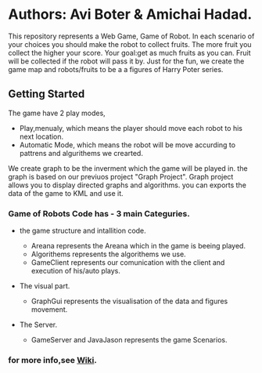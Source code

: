# Authors: Avi Boter & Amichai Hadad.

This repository represents a Web Game, Game of Robot. In each scenario of your choices you should make the robot to collect fruits. The more fruit you collect the higher your score. Your goal:get as much fruits as you can. Fruit will be collected if the robot will pass it by. Just for the fun, we create the game map and robots/fruits to be a a figures of Harry Poter series.


## Getting Started
The game have 2 play modes,
* Play,menualy, which means the player should move each robot to his next location.
* Automatic Mode, which means the robot will be move accurding to pattrens and algurithems we crearted.

We create graph to be the inverment which the game will be played in.
the graph is based on our previuos project "Graph Project".
Graph project allows you to display directed graphs and algorithms.
you can exports the data of the game to KML and use it.

### Game of Robots Code has - 3 main Categuries. 

* the game structure and intallition code.

  * Areana represents the Areana which in the game is beeing played.
  * Algorithems represents the algorithems we use.
  * GameClient represents our comunication with the client and execution of his/auto plays.

* The visual part.

  * GraphGui represents the visualisation of the data and figures movement.

* The Server.
  * GameServer and JavaJason represents the game Scenarios.

### for more info,see [Wiki](https://github.com/amichai-H/GameOfRobots/wiki).





